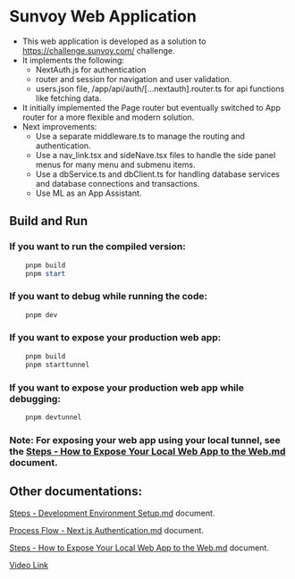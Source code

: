 # Sunvoy Web Application
- This web application is developed as a solution to https://challenge.sunvoy.com/ challenge.
- It implements the following:
    - NextAuth.js for authentication 
    - router and session for navigation and user validation.
    - users.json file, /app/api/auth/[...nextauth].router.ts for api functions like fetching data.
- It initially implemented the Page router but eventually switched to App router for a more flexible and modern solution.
- Next improvements:
    - Use a separate middleware.ts to manage the routing and authentication.
    - Use a nav_link.tsx and sideNave.tsx files to handle the side panel menus for many menu and submenu items.
    - Use a dbService.ts and dbClient.ts for handling database services and database connections and transactions.
    - Use ML as an App Assistant.

## Build and Run

### If you want to run the compiled version:
```powershell
    pnpm build
    pnpm start
```

### If you want to debug while running the code:

```powershell
    pnpm dev
```

### If you want to expose your production web app:

```powershell
    pnpm build
    pnpm starttunnel
```

### If you want to expose your production web app while debugging:

```powershell
    pnpm devtunnel
```

### Note: For exposing your web app using your local tunnel, see the [Steps - How to Expose Your Local Web App to the Web.md](Docs/Steps%20-%20How%20to%20Expose%20Your%20Local%20Web%20App%20to%20the%20Web.md) document.

## Other documentations:

[Steps - Development Environment Setup.md](Docs/Steps%20%-%20%Development%20%Environment%20%Setup.md) document.

[Process Flow - Next.js Authentication.md](Docs/Process%20Flow%20-%20Next.js%20Authentication.md) document.

[Steps - How to Expose Your Local Web App to the Web.md](Docs/Steps%20-%20How%20to%20Expose%20Your%20Local%20Web%20App%20to%20the%20Web.md) document.

[Video Link](https://www.loom.com/share/b437458930484b3f8977c58450065a5e?sid=ad5203c4-7d2d-40b1-9f3f-8315e260386c)